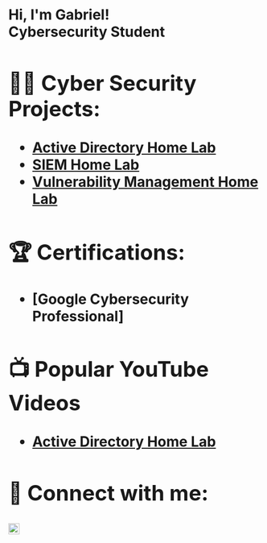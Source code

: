 <h1>Hi, I'm Gabriel! <br/><ahref="linkedin.com/in/gabriel-macias-238081232">Cybersecurity Student</a> 

<h2>👨‍💻 Cyber Security Projects:</h2>

  - [Active Directory Home Lab](https://github.com/GMacias0307/ActiveDirectoryLab)
  - [SIEM Home Lab](https://github.com/GMacias0307/SIEMHomeLab/tree/main)
  - [Vulnerability Management Home Lab](https://github.com/GMacias0307/VulnerabilityManagementHomeLab)
<h2>🏆 Certifications:</h2>

- [Google Cybersecurity Professional]

<h2>📺 Popular YouTube Videos</h2>

- [Active Directory Home Lab](https://www.youtube.com/watch?v=a83ASGn_V_s)
  
<h2> 🤳 Connect with me:</h2>

[<img align="left" alt="JoshMadakor | LinkedIn" width="22px" src="https://cdn.jsdelivr.net/npm/simple-icons@v3/icons/linkedin.svg" />][linkedin]


[linkedin]: linkedin.com/in/gabriel-macias-238081232

<!--
**joshmadakor1/joshmadakor1** is a ✨ _special_ ✨ repository because its `README.md` (this file) appears on your GitHub profile.

Here are some ideas to get you started:

- 🔭 I’m currently working on ...
- 🌱 I’m currently learning ...
- 👯 I’m looking to collaborate on ...
- 🤔 I’m looking for help with ...
- 💬 Ask me about ...
- 📫 How to reach me: ...
- 😄 Pronouns: ...
- ⚡ Fun fact: ...
-->
